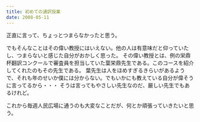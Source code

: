 ```yaml
---
title: 初めての通訳授業
date: 2008-05-11
---
```

正直に言って、ちょっとつまらなかったと思う。

でもそんなことはその偉い教授にはいえない。他の人は有意味だと仰っていたし、つまらないと感じた自分がおかしく思った。
その偉い教授とは、例の栄鼎杯翻訳コンクールで審査員を担当していた葉栄鼎先生である。このコースを紹介してくれたのもその先生である。
葉先生は人をほめすぎるきらいがあるようで、それも年のせいか僕には分からない。でもいかにも教えている自分が偉そうに言ってるから・・・
そうは言ってもやさしい先生なのだ、厳しい先生でもあるけれど。

これから毎週人民広場に通うのも大変なことだが、何とか頑張っていきたいと思う。